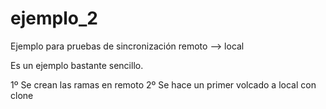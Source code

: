 # ejemplo_2
Ejemplo para pruebas de sincronización remoto --> local

Es un ejemplo bastante sencillo.

1º Se crean las ramas en remoto
2º Se hace un primer volcado a local con clone
